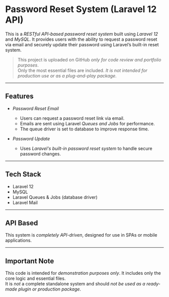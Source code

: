 # Password Reset System (Laravel 12 API)

This is a *RESTful API-based password reset system* built using *Laravel 12* and *MySQL*. It provides users with the ability to request a password reset via email and securely update their password using Laravel’s built-in reset system.

> This project is uploaded on GitHub *only for code review and portfolio purposes*.  
> Only the most essential files are included. *It is not intended for production use or as a plug-and-play package.*

---

## Features

- *Password Reset Email*
  - Users can request a password reset link via email.
  - Emails are sent using Laravel *Queues and Jobs* for performance.
  - The queue driver is set to database to improve response time.

- *Password Update*
  - Uses *Laravel's built-in password reset system* to handle secure password changes.

---

## Tech Stack

- Laravel 12
- MySQL
- Laravel Queues & Jobs (database driver)
- Laravel Mail

---

## API Based

This system is *completely API-driven*, designed for use in SPAs or mobile applications.

---

## Important Note

This code is intended for *demonstration purposes only*. It includes only the core logic and essential files.  
It is *not* a complete standalone system and should *not be used as a ready-made plugin or production package*.
